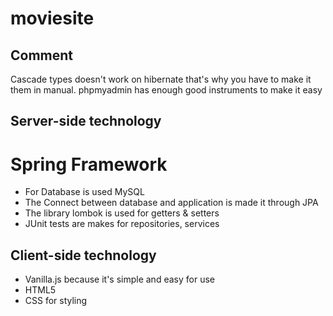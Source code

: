 # moviesite

## Comment
Cascade types doesn't work on hibernate that's why you have to make it them in manual. phpmyadmin has enough good instruments to make it easy

## Server-side technology
# Spring Framework
* For Database is used MySQL
* The Connect between database and application is made it  through JPA
* The library lombok is used for getters & setters 
* JUnit tests are makes for repositories, services

## Client-side technology
* Vanilla.js because it's simple and easy for use
* HTML5 
* CSS for styling
